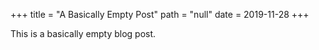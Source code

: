 +++
title = "A Basically Empty Post"
path = "null"
date = 2019-11-28
+++

This is a basically empty blog post.